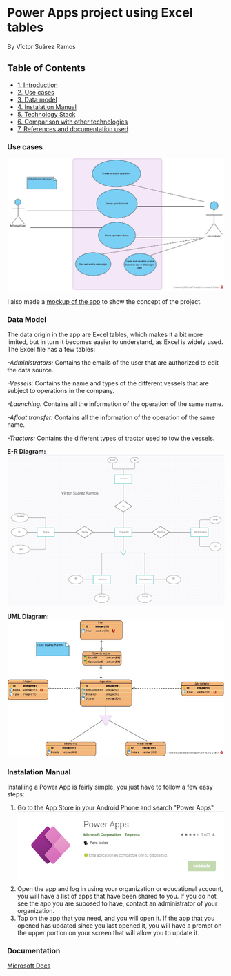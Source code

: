 # Power Apps project using Excel tables
By Víctor Suárez Ramos


## Table of Contents
* [1. Introduction](#introducciones)
* [2. Use cases](#useCases)
* [3. Data model](#dataModel)
* [4. Instalation Manual](#instalationManual)
* [5. Technology Stack](#techStack)
* [6. Comparison with other technologies](#comparison)
* [7. References and documentation used](#documentation)


### Use cases<a name="useCases">
![Diagram](Images/Use%20Case%20Diagram.jpg)
 
 I also made a [mockup of the app](https://xd.adobe.com/view/c6f4f565-776e-485f-8a7d-c5d9b3afe67b-93a7/screen/77ea253a-6475-40dc-96ff-3bc602b216db/) to show the concept of the project.

### Data Model<a name="dataModel">
The data origin in the app are Excel tables, which makes it a bit more limited, but in turn it becomes easier to understand, as Excel is widely used.
The Excel file has a few tables:  

  *-Administrators:* Contains the emails of the user that are authorized to edit the data source.  
  
  *-Vessels:* Contains the name and types of the different vessels that are subject to operations in the company.  
  
  *-Launching:* Contains all the information of the operation of the same name.  
  
  *-Afloat transfer:* Contains all the information of the operation of the same name.  
  
  *-Tractors:* Contains the different types of tractor used to tow the vessels.  
  

**E-R Diagram:**
![Diagram](Images/E-R%20Diagram.png)

**UML Diagram:**
![Diagram](Images/UML%20Diagram.jpg)

### Instalation Manual<a name="instalationManual">
Installing a Power App is fairly simple, you just have to follow a few easy steps:
  
1. Go to the App Store in your Android Phone and search "Power Apps"
![App](Images/image.png)
2. Open the app and log in using your organization or educational account, you will have a list of apps that have been shared to you. If you do not see the app you are suposed to have, contact an administrator of your organization.
3. Tap on the app that you need, and you will open it. If the app that you opened has updated since you last opened it, you will have a prompt on the upper portion on your screen that will allow you to update it.

### Documentation<a name="documentation">
[Microsoft Docs](https://docs.microsoft.com/es-es/documentation/)
